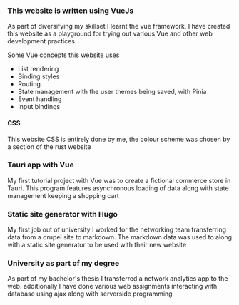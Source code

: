 ### This website is written using VueJs

As part of diversifying my skillset I learnt the vue framework, I have created this website as a playground for trying out various Vue and other web development practices

Some Vue concepts this website uses

*   List rendering
*   Binding styles
*   Routing
*   State management with the user themes being saved, with Pinia
*   Event handling
*   Input bindings

#### CSS

This website CSS is entirely done by me, the colour scheme was chosen by a section of the rust website

### Tauri app with Vue

My first tutorial project with Vue was to create a fictional commerce store in Tauri. This program features asynchronous loading of data along with state management keeping a shopping cart

### Static site generator with Hugo

My first job out of university I worked for the networking team transferring data from a drupel site to markdown. The markdown data was used to along with a static site generator to be used with their new website

### University as part of my degree

As part of my bachelor's thesis I transferred a network analytics app to the web. additionally I have done various web assignments interacting with database using ajax along with serverside programming
